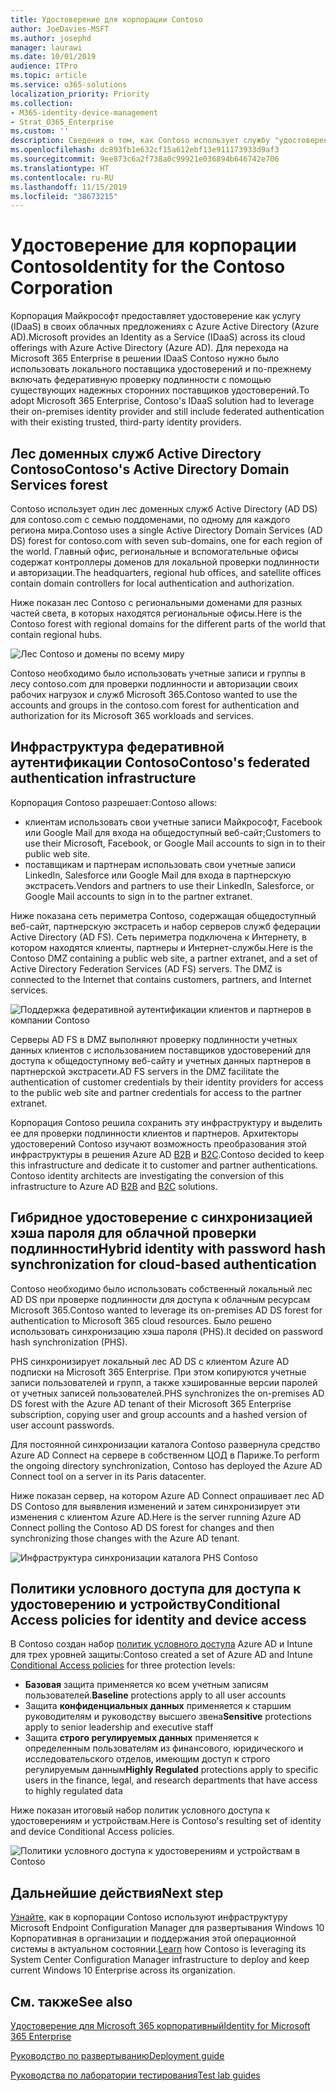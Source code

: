 ```yaml
---
title: Удостоверение для корпорации Contoso
author: JoeDavies-MSFT
ms.author: josephd
manager: laurawi
ms.date: 10/01/2019
audience: ITPro
ms.topic: article
ms.service: o365-solutions
localization_priority: Priority
ms.collection:
- M365-identity-device-management
- Strat_O365_Enterprise
ms.custom: ''
description: Сведения о том, как Contoso использует службу "удостоверение как услуга" (IDaaS) и предоставляет облачную проверку подлинности для сотрудников, а также федеративную проверку подлинности для партнеров и клиентов.
ms.openlocfilehash: dc893fb1e632cf15a612ebf13e911173933d9af3
ms.sourcegitcommit: 9ee873c6a2f738a0c99921e036894b646742e706
ms.translationtype: HT
ms.contentlocale: ru-RU
ms.lasthandoff: 11/15/2019
ms.locfileid: "38673215"
---
```

# <a name="identity-for-the-contoso-corporation"></a><span data-ttu-id="a1eac-103">Удостоверение для корпорации Contoso</span><span class="sxs-lookup"><span data-stu-id="a1eac-103">Identity for the Contoso Corporation</span></span>

<span data-ttu-id="a1eac-104">Корпорация Майкрософт предоставляет удостоверение как услугу (IDaaS) в своих облачных предложениях с Azure Active Directory (Azure AD).</span><span class="sxs-lookup"><span data-stu-id="a1eac-104">Microsoft provides an Identity as a Service (IDaaS) across its cloud offerings with Azure Active Directory (Azure AD).</span></span> <span data-ttu-id="a1eac-105">Для перехода на Microsoft 365 Enterprise в решении IDaaS Contoso нужно было использовать локального поставщика удостоверений и по-прежнему включать федеративную проверку подлинности с помощью существующих надежных сторонних поставщиков удостоверений.</span><span class="sxs-lookup"><span data-stu-id="a1eac-105">To adopt Microsoft 365 Enterprise, Contoso's IDaaS solution had to leverage their on-premises identity provider and still include federated authentication with their existing trusted, third-party identity providers.</span></span>

## <a name="contosos-active-directory-domain-services-forest"></a><span data-ttu-id="a1eac-106">Лес доменных служб Active Directory Contoso</span><span class="sxs-lookup"><span data-stu-id="a1eac-106">Contoso's Active Directory Domain Services forest</span></span>

<span data-ttu-id="a1eac-107">Contoso использует один лес доменных служб Active Directory (AD DS) для contoso.com с семью поддоменами, по одному для каждого региона мира.</span><span class="sxs-lookup"><span data-stu-id="a1eac-107">Contoso uses a single Active Directory Domain Services (AD DS) forest for contoso.com with seven sub-domains, one for each region of the world.</span></span> <span data-ttu-id="a1eac-108">Главный офис, региональные и вспомогательные офисы содержат контроллеры доменов для локальной проверки подлинности и авторизации.</span><span class="sxs-lookup"><span data-stu-id="a1eac-108">The headquarters, regional hub offices, and satellite offices contain domain controllers for local authentication and authorization.</span></span>

<span data-ttu-id="a1eac-109">Ниже показан лес Contoso с региональными доменами для разных частей света, в которых находятся региональные офисы.</span><span class="sxs-lookup"><span data-stu-id="a1eac-109">Here is the Contoso forest with regional domains for the different parts of the world that contain regional hubs.</span></span>

![Лес Contoso и домены по всему миру](./media/contoso-identity/contoso-identity-fig1.png)
 
<span data-ttu-id="a1eac-111">Contoso необходимо было использовать учетные записи и группы в лесу contoso.com для проверки подлинности и авторизации своих рабочих нагрузок и служб Microsoft 365.</span><span class="sxs-lookup"><span data-stu-id="a1eac-111">Contoso wanted to use the accounts and groups in the contoso.com forest for authentication and authorization for its Microsoft 365 workloads and services.</span></span>

## <a name="contosos-federated-authentication-infrastructure"></a><span data-ttu-id="a1eac-112">Инфраструктура федеративной аутентификации Contoso</span><span class="sxs-lookup"><span data-stu-id="a1eac-112">Contoso's federated authentication infrastructure</span></span>

<span data-ttu-id="a1eac-113">Корпорация Contoso разрешает:</span><span class="sxs-lookup"><span data-stu-id="a1eac-113">Contoso allows:</span></span>

- <span data-ttu-id="a1eac-114">клиентам использовать свои учетные записи Майкрософт, Facebook или Google Mail для входа на общедоступный веб-сайт;</span><span class="sxs-lookup"><span data-stu-id="a1eac-114">Customers to use their Microsoft, Facebook, or Google Mail accounts to sign in to their public web site.</span></span>
- <span data-ttu-id="a1eac-115">поставщикам и партнерам использовать свои учетные записи LinkedIn, Salesforce или Google Mail для входа в партнерскую экстрасеть.</span><span class="sxs-lookup"><span data-stu-id="a1eac-115">Vendors and partners to use their LinkedIn, Salesforce, or Google Mail accounts to sign in to the partner extranet.</span></span>

<span data-ttu-id="a1eac-p103">Ниже показана сеть периметра Contoso, содержащая общедоступный веб-сайт, партнерскую экстрасеть и набор серверов служб федерации Active Directory (AD FS). Сеть периметра подключена к Интернету, в котором находятся клиенты, партнеры и Интернет-службы.</span><span class="sxs-lookup"><span data-stu-id="a1eac-p103">Here is the Contoso DMZ containing a public web site, a partner extranet, and a set of Active Directory Federation Services (AD FS) servers. The DMZ is connected to the Internet that contains customers, partners, and Internet services.</span></span>

![Поддержка федеративной аутентификации клиентов и партнеров в компании Contoso](./media/contoso-identity/contoso-identity-fig2.png)
 
<span data-ttu-id="a1eac-119">Серверы AD FS в DMZ выполняют проверку подлинности учетных данных клиентов с использованием поставщиков удостоверений для доступа к общедоступному веб-сайту и учетных данных партнеров в партнерской экстрасети.</span><span class="sxs-lookup"><span data-stu-id="a1eac-119">AD FS servers in the DMZ facilitate the authentication of customer credentials by their identity providers for access to the public web site and partner credentials for access to the partner extranet.</span></span>

<span data-ttu-id="a1eac-p104">Корпорация Contoso решила сохранить эту инфраструктуру и выделить ее для проверки подлинности клиентов и партнеров. Архитекторы удостоверений Contoso изучают возможность преобразования этой инфраструктуры в решения Azure AD [B2B](https://docs.microsoft.com/azure/active-directory/b2b/hybrid-organizations) и [B2C](https://docs.microsoft.com/azure/active-directory-b2c/solution-articles).</span><span class="sxs-lookup"><span data-stu-id="a1eac-p104">Contoso decided to keep this infrastructure and dedicate it to customer and partner authentications. Contoso identity architects are investigating the conversion of this infrastructure to Azure AD [B2B](https://docs.microsoft.com/azure/active-directory/b2b/hybrid-organizations) and [B2C](https://docs.microsoft.com/azure/active-directory-b2c/solution-articles) solutions.</span></span>

## <a name="hybrid-identity-with-password-hash-synchronization-for-cloud-based-authentication"></a><span data-ttu-id="a1eac-122">Гибридное удостоверение с синхронизацией хэша пароля для облачной проверки подлинности</span><span class="sxs-lookup"><span data-stu-id="a1eac-122">Hybrid identity with password hash synchronization for cloud-based authentication</span></span>

<span data-ttu-id="a1eac-123">Contoso необходимо было использовать собственный локальный лес AD DS при проверке подлинности для доступа к облачным ресурсам Microsoft 365.</span><span class="sxs-lookup"><span data-stu-id="a1eac-123">Contoso wanted to leverage its on-premises AD DS forest for authentication to Microsoft 365 cloud resources.</span></span> <span data-ttu-id="a1eac-124">Было решено использовать синхронизацию хэша пароля (PHS).</span><span class="sxs-lookup"><span data-stu-id="a1eac-124">It decided on password hash synchronization (PHS).</span></span>

<span data-ttu-id="a1eac-125">PHS синхронизирует локальный лес AD DS с клиентом Azure AD подписки на Microsoft 365 Enterprise. При этом копируются учетные записи пользователей и групп, а также хэшированные версии паролей от учетных записей пользователей.</span><span class="sxs-lookup"><span data-stu-id="a1eac-125">PHS synchronizes the on-premises AD DS forest with the Azure AD tenant of their Microsoft 365 Enterprise subscription, copying user and group accounts and a hashed version of user account passwords.</span></span> 

<span data-ttu-id="a1eac-126">Для постоянной синхронизации каталога Contoso развернула средство Azure AD Connect на сервере в собственном ЦОД в Париже.</span><span class="sxs-lookup"><span data-stu-id="a1eac-126">To perform the ongoing directory synchronization, Contoso has deployed the Azure AD Connect tool on a server in its Paris datacenter.</span></span> 

<span data-ttu-id="a1eac-127">Ниже показан сервер, на котором Azure AD Connect опрашивает лес AD DS Contoso для выявления изменений и затем синхронизирует эти изменения с клиентом Azure AD.</span><span class="sxs-lookup"><span data-stu-id="a1eac-127">Here is the server running Azure AD Connect polling the Contoso AD DS forest for changes and then synchronizing those changes with the Azure AD tenant.</span></span>

![Инфраструктура синхронизации каталога PHS Contoso](./media/contoso-identity/contoso-identity-fig4.png)
 
## <a name="conditional-access-policies-for-identity-and-device-access"></a><span data-ttu-id="a1eac-129">Политики условного доступа для доступа к удостоверению и устройству</span><span class="sxs-lookup"><span data-stu-id="a1eac-129">Conditional Access policies for identity and device access</span></span>

<span data-ttu-id="a1eac-130">В Contoso создан набор [политик условного доступа](identity-access-policies.md) Azure AD и Intune для трех уровней защиты:</span><span class="sxs-lookup"><span data-stu-id="a1eac-130">Contoso created a set of Azure AD and Intune [Conditional Access policies](identity-access-policies.md) for three protection levels:</span></span>

- <span data-ttu-id="a1eac-131">**Базовая** защита применяется ко всем учетным записям пользователей.</span><span class="sxs-lookup"><span data-stu-id="a1eac-131">**Baseline** protections apply to all user accounts</span></span>
- <span data-ttu-id="a1eac-132">Защита **конфиденциальных данных** применяется к старшим руководителям и руководству высшего звена</span><span class="sxs-lookup"><span data-stu-id="a1eac-132">**Sensitive** protections apply to senior leadership and executive staff</span></span>
- <span data-ttu-id="a1eac-133">Защита **строго регулируемых данных** применяется к определенным пользователям из финансового, юридического и исследовательского отделов, имеющим доступ к строго регулируемым данным</span><span class="sxs-lookup"><span data-stu-id="a1eac-133">**Highly Regulated** protections apply to specific users in the finance, legal, and research departments that have access to highly regulated data</span></span>

<span data-ttu-id="a1eac-134">Ниже показан итоговый набор политик условного доступа к удостоверениям и устройствам.</span><span class="sxs-lookup"><span data-stu-id="a1eac-134">Here is Contoso's resulting set of identity and device Conditional Access policies.</span></span>

![Политики условного доступа к удостоверениям и устройствам в Contoso](./media/contoso-identity/contoso-identity-fig5.png)
 
## <a name="next-step"></a><span data-ttu-id="a1eac-136">Дальнейшие действия</span><span class="sxs-lookup"><span data-stu-id="a1eac-136">Next step</span></span>

<span data-ttu-id="a1eac-137">[Узнайте,](contoso-win10.md) как в корпорации Contoso используют инфраструктуру Microsoft Endpoint Configuration Manager для развертывания Windows 10 Корпоративная в организации и поддержания этой операционной системы в актуальном состоянии.</span><span class="sxs-lookup"><span data-stu-id="a1eac-137">[Learn](contoso-win10.md) how Contoso is leveraging its System Center Configuration Manager infrastructure to deploy and keep current Windows 10 Enterprise across its organization.</span></span>

## <a name="see-also"></a><span data-ttu-id="a1eac-138">См. также</span><span class="sxs-lookup"><span data-stu-id="a1eac-138">See also</span></span>

[<span data-ttu-id="a1eac-139">Удостоверение для Microsoft 365 корпоративный</span><span class="sxs-lookup"><span data-stu-id="a1eac-139">Identity for Microsoft 365 Enterprise</span></span>](identity-infrastructure.md)

[<span data-ttu-id="a1eac-140">Руководство по развертыванию</span><span class="sxs-lookup"><span data-stu-id="a1eac-140">Deployment guide</span></span>](deploy-microsoft-365-enterprise.md)

[<span data-ttu-id="a1eac-141">Руководства по лаборатории тестирования</span><span class="sxs-lookup"><span data-stu-id="a1eac-141">Test lab guides</span></span>](m365-enterprise-test-lab-guides.md)
